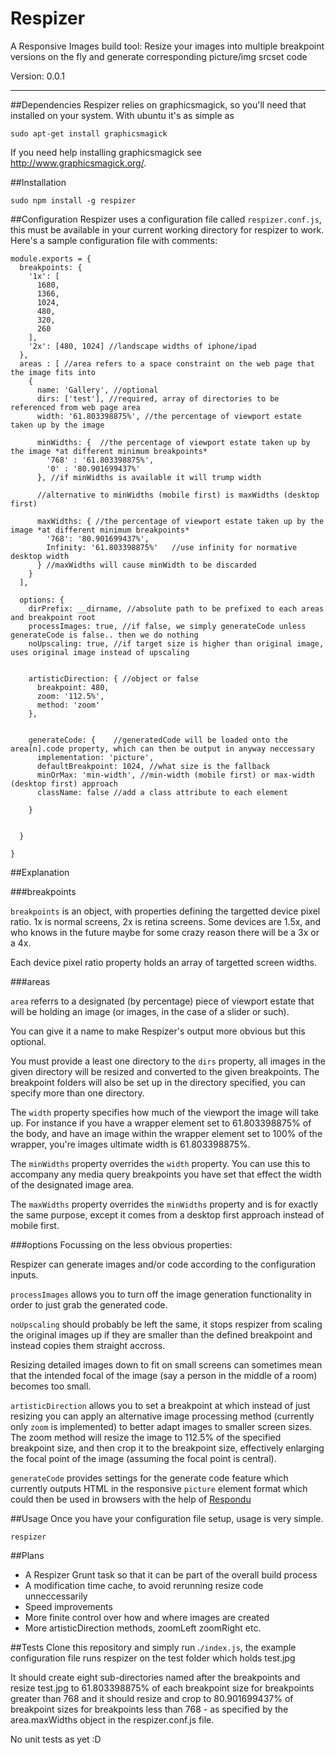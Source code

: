 Respizer
========

A Responsive Images build tool: Resize your images into multiple breakpoint versions on the fly and generate corresponding picture/img srcset code

Version: 0.0.1

-----

##Dependencies
Respizer relies on graphicsmagick, so you'll need that installed on your system. 
With ubuntu it's as simple as 
```
sudo apt-get install graphicsmagick
```

If you need help installing graphicsmagick see http://www.graphicsmagick.org/. 


##Installation

```
sudo npm install -g respizer
```

##Configuration
Respizer uses a configuration file called `respizer.conf.js`, this must be available in your
current working directory for respizer to work. 
Here's a sample configuration file with comments:

```
module.exports = {
  breakpoints: {
    '1x': [
      1680,
      1366,
      1024,
      480,
      320,
      260
    ],
    '2x': [480, 1024] //landscape widths of iphone/ipad          
  },
  areas : [ //area refers to a space constraint on the web page that the image fits into
    {
      name: 'Gallery', //optional
      dirs: ['test'], //required, array of directories to be referenced from web page area
      width: '61.803398875%', //the percentage of viewport estate taken up by the image 
      
      minWidths: {  //the percentage of viewport estate taken up by the image *at different minimum breakpoints*
        '768' : '61.803398875%',
        '0' : '80.901699437%'
      }, //if minWidths is available it will trump width
      
      //alternative to minWidths (mobile first) is maxWidths (desktop first)
      
      maxWidths: { //the percentage of viewport estate taken up by the image *at different minimum breakpoints*
        '768': '80.901699437%',      
        Infinity: '61.803398875%'   //use infinity for normative desktop width        
      } //maxWidths will cause minWidth to be discarded
    }
  ],

  options: {
    dirPrefix: __dirname, //absolute path to be prefixed to each areas and breakpoint root    
    processImages: true, //if false, we simply generateCode unless generateCode is false.. then we do nothing
    noUpscaling: true, //if target size is higher than original image, uses original image instead of upscaling

    
    artisticDirection: { //object or false
      breakpoint: 480,
      zoom: '112.5%',
      method: 'zoom'                                   
    },

    
    generateCode: {    //generatedCode will be loaded onto the area[n].code property, which can then be output in anyway neccessary    
      implementation: 'picture',
      defaultBreakpoint: 1024, //what size is the fallback
      minOrMax: 'min-width', //min-width (mobile first) or max-width (desktop first) approach
      className: false //add a class attribute to each element      
      
    }

    
  }
  
}

```
##Explanation

###breakpoints

`breakpoints` is an object, with properties defining the targetted device pixel ratio.
1x is normal screens, 2x is retina screens. Some devices are 1.5x, and who knows in
the future maybe for some crazy reason there will be a 3x or a 4x. 

Each device pixel ratio property holds an array of targetted screen widths. 

###areas

`area` referrs to a designated (by percentage) piece of viewport estate that will be holding
an image (or images, in the case of a slider or such). 

You can give it a name to make Respizer's output more obvious but this optional. 

You must provide a least one directory to the `dirs` property, all images in the given
directory will be resized and converted to the given breakpoints. The breakpoint folders
will also be set up in the directory specified, you can specify more than one directory.

The `width` property specifies how much of the viewport the image will take up. For instance
if you have a wrapper element set to 61.803398875% of the body, and have an image within the 
wrapper element set to 100% of the wrapper, you're images ultimate width is 61.803398875%. 

The `minWidths` property overrides the `width` property. You can use this to accompany any 
media query breakpoints you have set that effect the width of the designated image area.

The `maxWidths` property overrides the `minWidths` property and is for exactly the same purpose, 
except it comes from a desktop first approach instead of mobile first. 

###options
Focussing on the less obvious properties:

Respizer can generate images and/or code according to the configuration inputs. 

`processImages` allows you to turn off the image generation functionality in order to just
grab the generated code. 

`noUpscaling` should probably be left the same, it stops respizer from scaling the original 
images up if they are smaller than the defined breakpoint and instead copies them straight accross. 


Resizing detailed images down to fit on small screens can sometimes mean that the intended
focal of the image (say a person in the middle of a room) becomes too small. 

`artisticDirection` allows you to set a breakpoint at which instead of just resizing
you can apply an alternative image processing method (currently only `zoom` is implemented)
to better adapt images to smaller screen sizes. The zoom method will resize the image
to 112.5% of the specified breakpoint size, and then crop it to the breakpoint size, effectively
enlarging the focal point of the image (assuming the focal point is central).

 
`generateCode` provides settings for the generate code feature which currently outputs
HTML in the responsive `picture` element format which could then be used in browsers
with the help of [Respondu](https://github.com/davidmarkclements/Respondu)


##Usage
Once you have your configuration file setup, usage is very simple. 

```
respizer
```


##Plans
  * A Respizer Grunt task so that it can be part of the overall build process
  * A modification time cache, to avoid rerunning resize code unneccessarily
  * Speed improvements
  * More finite control over how and where images are created
  * More artisticDirection methods, zoomLeft zoomRight etc. 


##Tests
  Clone this repository and simply run .`/index.js`, 
  the example configuration file runs respizer on the test folder which holds test.jpg
  
  It should create eight sub-directories named after the breakpoints and resize test.jpg
  to 61.803398875% of each breakpoint size for breakpoints greater than 768 and it should
  resize and crop to 80.901699437% of breakpoint sizes for breakpoints less than 768 - as 
  specified by the area.maxWidths object in the respizer.conf.js file. 
  
  No unit tests as yet :D



